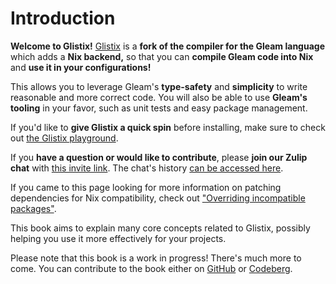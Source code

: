 # Introduction

**Welcome to Glistix!** [Glistix](https://github.com/glistix/glistix) is a **fork of the compiler for the Gleam language** which adds a **Nix backend,** so that you can **compile Gleam code into Nix** and **use it in your configurations!**

This allows you to leverage Gleam's **type-safety** and **simplicity** to write reasonable and more correct code. You will also be able to use **Gleam's tooling** in your favor, such as unit tests and easy package management.

If you'd like to **give Glistix a quick spin** before installing, make sure to check out [the Glistix playground](./using-compiler/online-playground.md).

If you **have a question or would like to contribute**, please **join our Zulip chat** with [this invite link](https://glistix.zulipchat.com/join/dj7k33san27nujoppkmuqalc/). The chat's history [can be accessed here](https://glistix.zulipchat.com/).

If you came to this page looking for more information on patching dependencies for Nix compatibility, check out ["Overriding incompatible packages"](./recipes/overriding-packages.md).

This book aims to explain many core concepts related to Glistix, possibly helping you use it more effectively for your projects.

Please note that this book is a work in progress! There's much more to come. You can contribute to the book either on [GitHub](https://github.com/glistix/book) or [Codeberg](https://codeberg.org/glistix/book).
